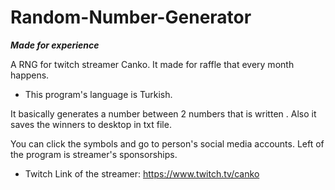 # Random-Number-Generator 
***Made for experience***

A RNG for twitch streamer Canko. 
It made for raffle that every month happens.

- This program's language is Turkish.

It basically generates a number between 2 numbers that is written .
Also it saves the winners to desktop in txt file.

You can click the symbols and go to person's social media accounts.
Left of the program is streamer's sponsorships.

- Twitch Link of the streamer: https://www.twitch.tv/canko
